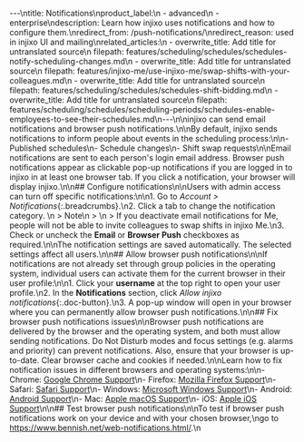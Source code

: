 ---\ntitle: Notifications\nproduct_label:\n  - advanced\n  - enterprise\ndescription: Learn how injixo uses notifications and how to configure them.\nredirect_from: /push-notifications/\nredirect_reason: used in injixo UI and mailing\nrelated_articles:\n  - overwrite_title: Add title for untranslated source\n    filepath: features/scheduling/schedules/schedules-notify-scheduling-changes.md\n  - overwrite_title: Add title for untranslated source\n    filepath: features/injixo-me/use-injixo-me/swap-shifts-with-your-colleagues.md\n  - overwrite_title: Add title for untranslated source\n    filepath: features/scheduling/schedules/schedules-shift-bidding.md\n  - overwrite_title: Add title for untranslated source\n    filepath: features/scheduling/schedules/scheduling-periods/schedules-enable-employees-to-see-their-schedules.md\n---\n\ninjixo can send email notifications and browser push notifications.\n\nBy default, injixo sends notifications to inform people about events in the scheduling process:\n\n- Published schedules\n- Schedule changes\n- Shift swap requests\n\nEmail notifications are sent to each person's login email address. Browser push notifications appear as clickable pop-up notifications if you are logged in to injixo in at least one browser tab. If you click a notification, your browser will display injixo.\n\n## Configure notifications\n\nUsers with admin access can turn off specific notifications:\n\n1. Go to _Account > Notifications_{:.breadcrumbs}.\n2. Click a tab to change the notification category.  \n   > Note\n   > \n   > If you deactivate email notifications for Me, people will not be able to invite colleagues to swap shifts in injixo Me.\n3. Check or uncheck the **Email** or **Browser Push** checkboxes as required.\n\nThe notification settings are saved automatically. The selected settings affect all users.\n\n## Allow browser push notifications\n\nIf notifications are not already set through group policies in the operating system, individual users can activate them for the current browser in their user profile:\n\n1. Click your **username** at the top right to open your user profile.\n2. In the **Notifications** section, click _Allow injixo notifications_{:.doc-button}.\n3. A pop-up window will open in your browser where you can permanently allow browser push notifications.\n\n## Fix browser push notifications issues\n\nBrowser push notifications are delivered by the browser and the operating system, and both must allow sending notifications. Do Not Disturb modes and focus settings (e.g. alarms and priority) can prevent notifications. Also, ensure that your browser is up-to-date. Clear browser cache and cookies if needed.\n\nLearn how to fix notification issues in different browsers and operating systems:\n\n- Chrome: [Google Chrome Support](https://support.google.com/chrome/answer/3220216?hl=en-GB)\n- Firefox: [Mozilla Firefox Support](https://support.mozilla.org/en-US/kb/push-notifications-firefox)\n- Safari: [Safari Support](https://support.apple.com/en-gb/guide/safari/sfri40734/15.1/mac/12.0)\n- Windows: [Microsoft Windows Support](https://support.microsoft.com/en-us/windows/change-notification-settings-in-windows-8942c744-6198-fe56-4639-34320cf9444e#WindowsVersion=Windows_10)\n- Android: [Android Support](https://support.google.com/android/answer/9079661?hl=en)\n- Mac: [Apple macOS Support](https://support.apple.com/en-us/HT204079)\n- iOS: [Apple iOS Support](https://support.apple.com/en-us/HT201925)\n\n## Test browser push notifications\n\nTo test if browser push notifications work on your device and with your chosen browser,\ngo to <https://www.bennish.net/web-notifications.html/>.\n
